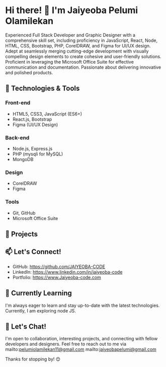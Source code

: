 # Hi there! 👋 I'm Jaiyeoba Pelumi Olamilekan

Experienced Full Stack Developer and Graphic Designer with a comprehensive skill set, including proficiency in JavaScript, React, Node, HTML, CSS, Bootstrap, PHP, CorelDRAW, and Figma for UI/UX design. Adept at seamlessly merging cutting-edge development with visually compelling design elements to create cohesive and user-friendly solutions. Proficient in leveraging the Microsoft Office Suite for effective communication and documentation. Passionate about delivering innovative and polished products.

## 🔧 Technologies & Tools

### Front-end
- HTML5, CSS3, JavaScript (ES6+)
- React.js, Bootstrap
- Figma (UI/UX Design)

### Back-end
- Node.js, Express.js
- PHP (mysqli for MySQL)
- MongoDB

### Design
- CorelDRAW
- Figma

### Tools
- Git, GitHub
- Microsoft Office Suite

## 🚀 Projects


## 📫 Let's Connect!

- GitHub: https://github.com/JAIYEOBA-CODE
- LinkedIn: https://www.linkedin.com/in/jaiyeoba-code
- Portfolio: https://www.Jaiyeoba-code.com

## 🌱 Currently Learning

I'm always eager to learn and stay up-to-date with the latest technologies. Currently, I am exploring node JS.

## 💬 Let's Chat!

I'm open to collaboration, interesting projects, and connecting with fellow developers and designers. Feel free to reach out to me via  mailto:pelumiolamilekan11@gmail.com mailto:jaiyeobapelumi@gmail.com 

Thanks for stopping by! 😊
